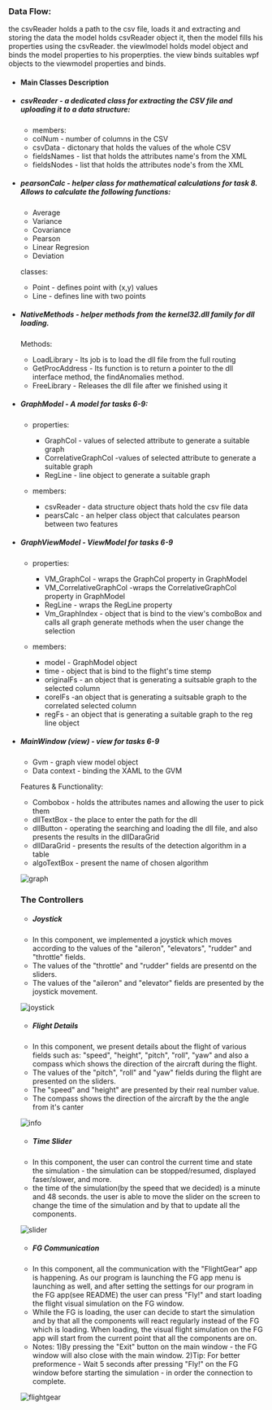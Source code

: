 ### Data Flow:
the csvReader holds a path to the csv file, loads it and  extracting and storing the data 
the model holds csvReader object it, then the model fills his properties using the csvReader.
the viewlmodel holds model object and binds the model properties to his properpties.
the view binds suitables wpf objects to the viewmodel properties and binds.

- #### Main Classes Description

 - ##### csvReader - a dedicated class for extracting the CSV file and uploading it to a data structure:
   - members: 
   - colNum - number of columns in the CSV
   - csvData - dictonary that holds the values of the whole CSV
   - fieldsNames - list that holds the attributes name's from the XML
   - fieldsNodes - list that holds the attributes node's from the XML

  - ##### pearsonCalc - helper class for mathematical calculations for task 8. Allows to calculate the following functions:
     - Average
     - Variance
     - Covariance
     - Pearson
     - Linear Regresion
     - Deviation

    classes:
      - Point - defines point with (x,y) values
      - Line - defines line with two points

  - ##### NativeMethods - helper methods from the kernel32.dll family for dll loading.
    Methods:
     - LoadLibrary - Its job is to load the dll file from the full routing
     - GetProcAddress - Its function is to return a pointer to the dll interface method, the findAnomalies method.
     - FreeLibrary - Releases the dll file after we finished using it

  - ##### GraphModel - A model for tasks 6-9:
    - properties: 
      - GraphCol - values of selected attribute to generate a suitable graph
      - CorrelativeGraphCol -values of selected attribute to generate a suitable graph
      - RegLine - line object to generate a suitable graph

    -  members:
       - csvReader - data structure object thats hold the csv file data
        - pearsCalc - an helper class object that calculates pearson between two features

  - ##### GraphViewModel - ViewModel for tasks 6-9
    - properties: 
        - VM_GraphCol - wraps the GraphCol property in GraphModel
        - VM_CorrelativeGraphCol -wraps the CorrelativeGraphCol property  in GraphModel
       - RegLine - wraps the RegLine property
       - Vm_GraphIndex - object that is bind to the view's comboBox and calls all graph generate methods when the user change the selection

    - members:
       - model - GraphModel object 
       - time - object that is bind to the flight's time stemp
       - originalFs - an object that is generating a suitsable graph to the selected column
       - corelFs -an object that is generating a suitsable graph to the correlated selected column
       - regFs - an object that is generating a suitable graph to the reg line object

  - ##### MainWindow (view) - view for tasks 6-9
     - Gvm - graph view model object
     - Data context - binding the XAML to the GVM

     Features & Functionality:
     - Combobox - holds the attributes names and allowing the user to pick them
     - dllTextBox - the place to enter the path for the dll
     - dllButton - operating the searching and loading the dll file, and also presents the results in the dllDaraGrid
     - dllDaraGrid - presents the results of the detection algorithm in a table
     - algoTextBox - present the name of chosen algorithm

     ![graph](https://user-images.githubusercontent.com/72969386/114574651-1b24a500-9c82-11eb-8e1d-d00be64c2396.png)

    ### The Controllers
    - ##### Joystick
    - In this component, we implemented a joystick which moves according to the values of the "aileron", "elevators", "rudder" and "throttle" fields.
    - The values of the "throttle" and "rudder" fields are presentd on the sliders.
    - The values of the "aileron" and "elevator" fields are presented by the joystick movement.
    
    ![joystick](https://user-images.githubusercontent.com/72969386/114574264-c719c080-9c81-11eb-881f-023efff7e4e6.png)

    - ##### Flight Details
    - In this component, we present details about the flight of various fields such as: "speed", "height", "pitch", "roll", "yaw" and also a compass which shows the direction of the aircraft during the flight.
    - The values of the "pitch", "roll" and "yaw" fields during the flight are presented on the sliders.
    - The "speed" and "height" are presented by their real number value.
    - The compass shows the direction of the aircraft by the the angle from it's canter

    ![info](https://user-images.githubusercontent.com/72969386/114574477-f4666e80-9c81-11eb-8a7c-1ca5a1bb7bcc.png)

    - ##### Time Slider
    - In this component, the user can control the current time and state the simulation - the simulation can be stopped/resumed, displayed faser/slower, and more.
    - the time of the simulation(by the speed that we decided) is a minute and 48 seconds. the user is able to move the slider on the screen to change the time of the simulation and by that to update all the components.
    
    ![slider](https://user-images.githubusercontent.com/72969386/114574587-0cd68900-9c82-11eb-8100-8655e650affe.png)

    - ##### FG Communication
    - In this component, all the communication with the "FlightGear" app is happening. As our program is launching the FG app menu is launching as well, and after setting the settings for our program in the FG app(see README) the user can press "Fly!" and start loading the flight visual simulation on the FG window.
    - While the FG is loading, the user can decide to start the simulation and by that all the components will react regularly instead of the FG which is loading. When loading, the visual flight simulation on the FG app will start from the current point that all the components are on.
    - Notes: 1)By pressing the "Exit" button on the main window - the FG window will also close with the main window.
          2)Tip: For better preformence - Wait 5 seconds after pressing "Fly!" on the FG window before starting the simulation - in order the connection to complete.
    
    ![flightgear](https://user-images.githubusercontent.com/72969386/114574623-13fd9700-9c82-11eb-81ca-4381ad88b40e.png)
